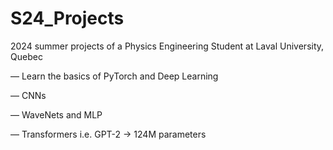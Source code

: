 # S24_Projects

2024 summer projects of a Physics Engineering Student at Laval University, Quebec

― Learn the basics of PyTorch and Deep Learning

― CNNs

― WaveNets and MLP

― Transformers i.e. GPT-2 -> 124M parameters
